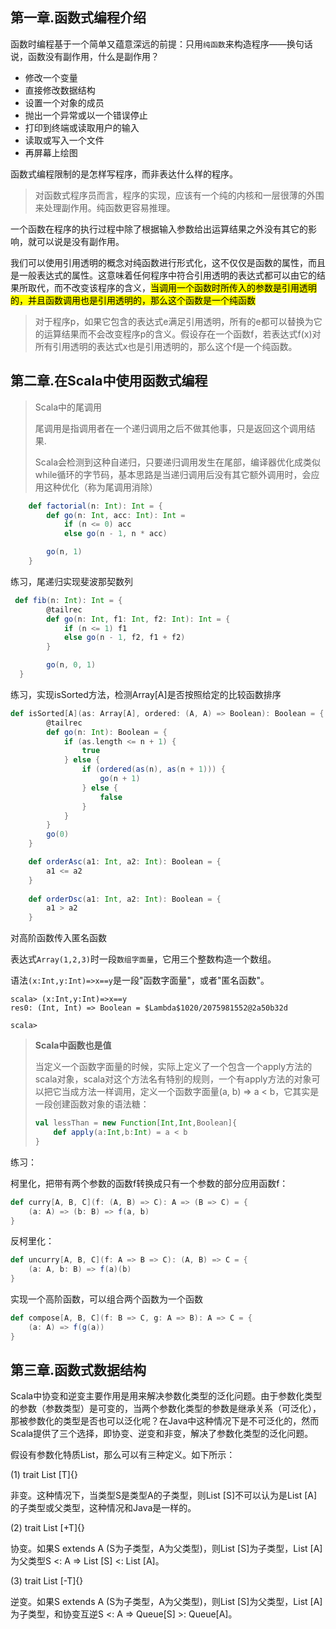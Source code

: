 ## 第一章.函数式编程介绍

函数时编程基于一个简单又蕴意深远的前提：只用`纯函数`来构造程序——换句话说，函数没有副作用，什么是副作用？

- 修改一个变量
- 直接修改数据结构
- 设置一个对象的成员
- 抛出一个异常或以一个错误停止
- 打印到终端或读取用户的输入
- 读取或写入一个文件
- 再屏幕上绘图

函数式编程限制的是怎样写程序，而非表达什么样的程序。

> 对函数式程序员而言，程序的实现，应该有一个纯的内核和一层很薄的外围来处理副作用。纯函数更容易推理。

一个函数在程序的执行过程中除了根据输入参数给出运算结果之外没有其它的影响，就可以说是没有副作用。

我们可以使用引用透明的概念对纯函数进行形式化，这不仅仅是函数的属性，而且是一般表达式的属性。这意味着任何程序中符合引用透明的表达式都可以由它的结果所取代，而不改变该程序的含义，<mark>当调用一个函数时所传入的参数是引用透明的，并且函数调用也是引用透明的，那么这个函数是一个纯函数</mark>

> 对于程序p，如果它包含的表达式e满足引用透明，所有的e都可以替换为它的运算结果而不会改变程序p的含义。假设存在一个函数f，若表达式f(x)对所有引用透明的表达式x也是引用透明的，那么这个f是一个纯函数。

## 第二章.在Scala中使用函数式编程

> Scala中的尾调用
>
> 尾调用是指调用者在一个递归调用之后不做其他事，只是返回这个调用结果.
>
> Scala会检测到这种自递归，只要递归调用发生在尾部，编译器优化成类似while循环的字节码，基本思路是当递归调用后没有其它额外调用时，会应用这种优化（称为尾调用消除）

```scala
    def factorial(n: Int): Int = {
        def go(n: Int, acc: Int): Int =
            if (n <= 0) acc
            else go(n - 1, n * acc)

        go(n, 1)
    }
```

练习，尾递归实现斐波那契数列

```scala
 def fib(n: Int): Int = {
        @tailrec
        def go(n: Int, f1: Int, f2: Int): Int = {
            if (n <= 1) f1
            else go(n - 1, f2, f1 + f2)
        }

        go(n, 0, 1)
  }
```

练习，实现isSorted方法，检测Array[A]是否按照给定的比较函数排序

```scala
def isSorted[A](as: Array[A], ordered: (A, A) => Boolean): Boolean = {
        @tailrec
        def go(n: Int): Boolean = {
            if (as.length <= n + 1) {
                true
            } else {
                if (ordered(as(n), as(n + 1))) {
                    go(n + 1)
                } else {
                    false
                }
            }
        }
        go(0)
    }

    def orderAsc(a1: Int, a2: Int): Boolean = {
        a1 <= a2
    }
    
    def orderDsc(a1: Int, a2: Int): Boolean = {
        a1 > a2
    }
```



对高阶函数传入匿名函数

表达式`Array(1,2,3)`时一段`数组字面量`，它用三个整数构造一个数组。

语法`(x:Int,y:Int)=>x==y`是一段"函数字面量"，或者"匿名函数"。

```shell
scala> (x:Int,y:Int)=>x==y
res0: (Int, Int) => Boolean = $Lambda$1020/2075981552@2a50b32d

scala>
```



> **Scala中函数也是值**
>
> 当定义一个函数字面量的时候，实际上定义了一个包含一个apply方法的scala对象，scala对这个方法名有特别的规则，一个有apply方法的对象可以把它当成方法一样调用，定义一个函数字面量(a, b) => a < b，它其实是一段创建函数对象的语法糖：
>
> ```scala
> val lessThan = new Function[Int,Int,Boolean]{
>     def apply(a:Int,b:Int) = a < b
> }
> ```



练习：

柯里化，把带有两个参数的函数f转换成只有一个参数的部分应用函数f：

```scala
def curry[A, B, C](f: (A, B) => C): A => (B => C) = {
    (a: A) => (b: B) => f(a, b)
}
```

反柯里化：

```scala
def uncurry[A, B, C](f: A => B => C): (A, B) => C = {
    (a: A, b: B) => f(a)(b)
}
```

实现一个高阶函数，可以组合两个函数为一个函数

```scala
def compose[A, B, C](f: B => C, g: A => B): A => C = {
    (a: A) => f(g(a))
}
```

## 第三章.函数式数据结构

​    Scala中协变和逆变主要作用是用来解决参数化类型的泛化问题。由于参数化类型的参数（参数类型）是可变的，当两个参数化类型的参数是继承关系（可泛化），那被参数化的类型是否也可以泛化呢？在Java中这种情况下是不可泛化的，然而Scala提供了三个选择，即协变、逆变和非变，解决了参数化类型的泛化问题。

假设有参数化特质List，那么可以有三种定义。如下所示：

(1)  trait List [T]{} 

非变。这种情况下，当类型S是类型A的子类型，则List [S]不可以认为是List [A]的子类型或父类型，这种情况和Java是一样的。 

(2)  trait List [+T]{} 

协变。如果S extends A (S为子类型，A为父类型)，则List [S]为子类型，List [A]为父类型S <: A => List [S] <: List [A]。

(3)  trait List [-T]{} 

逆变。如果S extends A (S为子类型，A为父类型)，则List [S]为父类型，List [A]为子类型，和协变互逆S <: A => Queue[S] >: Queue[A]。

